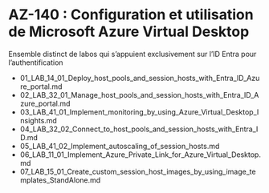 # AZ-140 : Configuration et utilisation de Microsoft Azure Virtual Desktop

Ensemble distinct de labos qui s’appuient exclusivement sur l’ID Entra pour l’authentification

   - 01_LAB_14_01_Deploy_host_pools_and_session_hosts_with_Entra_ID_Azure_portal.md
   - 02_LAB_32_01_Manage_host_pools_and_session_hosts_with_Entra_ID_Azure_portal.md
   - 03_LAB_41_01_Implement_monitoring_by_using_Azure_Virtual_Desktop_Insights.md
   - 04_LAB_32_02_Connect_to_host_pools_and_session_hosts_with_Entra_ID.md
   - 05_LAB_41_02_Implement_autoscaling_of_session_hosts.md
   - 06_LAB_11_01_Implement_Azure_Private_Link_for_Azure_Virtual_Desktop.md
   - 07_LAB_15_01_Create_custom_session_host_images_by_using_image_templates_StandAlone.md